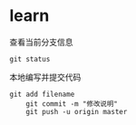 learn
=======
查看当前分支信息

    git status
    
本地编写并提交代码

    git add filename
		git commit -m "修改说明"
		git push -u origin master
		
